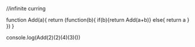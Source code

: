 //infinite curring

function Add(a){
    return (function(b){
        if(b){return Add(a+b)}
        else{
            return a
        }
    })
}

console.log(Add(2)(2)(4)(3)())
